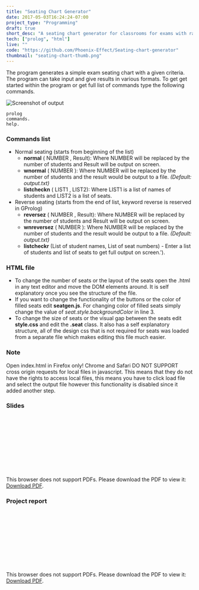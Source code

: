 ```yaml
---
title: "Seating Chart Generator"
date: 2017-05-03T16:24:24-07:00
project_type: "Programming"
draft: true
short_desc: "A seating chart generator for classrooms for exams with random seats assigned to random students and custom gap between them."
tech: ["prolog", "html"]
live: ""
code: "https://github.com/Phoenix-Effect/Seating-chart-generator"
thumbnail: "seating-chart-thumb.png"
---
```


The program generates a simple exam seating chart with a given criteria. The program can take input and give results in various formats. To get get started within the program or get full list of commands type the following commands.

![Screenshot of output](/~saghafoo/images/output-screenshot.png "Screenshot of output")

```
prolog
commands.
help. 
```


### Commands list
* Normal seating (starts from beginning of the list)
  * **normal** ( NUMBER , Result): Where NUMBER will be replaced by the number of students and Result will be output on screen.
  * **wnormal** ( NUMBER ): Where NUMBER will be replaced by the number of students and the result would be output to a file. *(Default: output.txt)*
  * **listcheckn** ( LIST1 , LIST2): Where LIST1 is a list of names of students and LIST2 is a list of seats.
* Reverse seating (starts from the end of list, keyword reverse is reserved in GProlog)
  * **reversez** ( NUMBER , Result): Where NUMBER will be replaced by the number of students and Result will be output on screen.
  * **wnreversez** ( NUMBER ): Where NUMBER will be replaced by the number of students and the result would be output to a file. *(Default: output.txt)*
  * **listcheckr** (List of student names, List of seat numbers) - Enter a list of students and list of seats to get full output on screen.').

### HTML file
  * To change the number of seats or the layout of the seats open the .html in any text editor and move the DOM elements around. It is self explanatory once you see the structure of the file.
  * If you want to change the functionality of the buttons or the color of filled seats edit **seatgen.js**. For changing color of filled seats simply change the value of  *seat.style.backgroundColor* in line 3.
  * To change the size of seats or the visual gap between the seats edit **style.css** and edit the **.seat** class. It also has a self explanatory structure, all of the design css that is not required for seats was loaded from a separate file which makes editing this file much easier.

### Note
Open index.html in Firefox only! Chrome and Safari DO NOT SUPPORT cross origin requests for local files in javascript. This means that they do not have the rights to access local files, this means you have to click load file and select the output file however this functionality is disabled since it added another step.

### Slides
<object data="/~saghafoo/documents/seating-chart-slides.pdf" type="application/pdf" width="100%" height="600px">
    <embed src="/~saghafoo/documents/seating-chart-slides.pdf">
        <p>This browser does not support PDFs. Please download the PDF to view it: <a href="/~saghafoo/documents/seating-chart-slides.pdf">Download PDF</a>.</p>
    </embed>
</object>
    
### Project report

<object data="/~saghafoo/documents/seating-chart-project-report.pdf" type="application/pdf" width="100%" height="1200px">
    <embed src="/~saghafoo/documents/seating-chart-project-report.pdf">
        <p>This browser does not support PDFs. Please download the PDF to view it: <a href="/~saghafoo/documentsseating-chart-project-report.pdf">Download PDF</a>.</p>
    </embed>
</object>
    